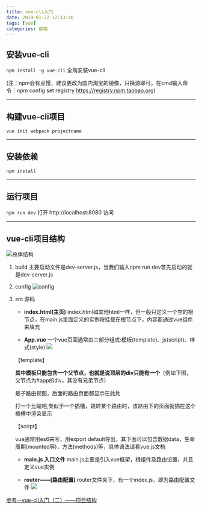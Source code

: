 ```yaml
---
title: vue-cli入门
date: 2019-01-22 12:13:40
tags: [vue]
categories: 前端
---
```


## 安装vue-cli

`npm install -g vue-cli` 全局安装vue-cli

(注：npm会有点慢，建议更改为国内淘宝的镜像，只换源即可。在cmd输入命令：npm config set registry https://registry.npm.taobao.org)

---

## 构建vue-cli项目

`vue init webpack projectname`

---

## 安装依赖
`npm install`

---
## 运行项目

`npm run dev`
打开 http://localhost:8080 访问

---

## vue-cli项目结构

![总体结构](http://upload-images.jianshu.io/upload_images/5700710-cebf33ac17019737.png?imageMogr2/auto-orient/strip%7CimageView2/2/w/1240)

1. build
主要启动文件是dev-server.js，当我们输入npm run dev首先启动的就是dev-server.js

2. config
![config](http://upload-images.jianshu.io/upload_images/5700710-81ac9bc6b912d0fc.png?imageMogr2/auto-orient/strip%7CimageView2/2/w/1240)

3. src 源码
    -  **index.html(主页)**
    index.html如其他html一样，但一般只定义一个空的根节点，在main.js里面定义的实例将挂载在根节点下，内容都通过vue组件来填充

    - **App.vue**
    一个vue页面通常由三部分组成:模板(template)、js(script)、样式(style)
    ![](http://upload-images.jianshu.io/upload_images/5700710-6b6087ca3510a257.png?imageMogr2/auto-orient/strip%7CimageView2/2/w/1240)

    【template】

    **其中模板只能包含一个父节点，也就是说顶层的div只能有一个**（例如下图，父节点为#app的div，其没有兄弟节点）

    <router-view></router-view>是子路由视图，后面的路由页面都显示在此处

    打一个比喻吧,<router-view>类似于一个插槽，跳转某个路由时，该路由下的页面就插在这个插槽中渲染显示

    【script】

    vue通常用es6来写，用export default导出，其下面可以包含数据data，生命周期(mounted等)，方法(methods)等，具体语法请看vue.js文档

    - **main.js 入口文件**
    main.js主要是引入vue框架，根组件及路由设置，并且定义vue实例

    - **router——[路由配置]**
    router文件夹下，有一个index.js，即为路由配置文件
    ![](http://upload-images.jianshu.io/upload_images/5700710-547eb7db1fbff32f.png?imageMogr2/auto-orient/strip%7CimageView2/2/w/1240)



[参考--vue-cli入门（二）——项目结构](http://www.jianshu.com/p/7006a663fb9f)


